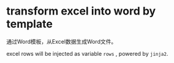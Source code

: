 # transform excel into word by template

通过Word模板，从Excel数据生成Word文件。

excel rows will be injected as variable `rows` , powered by `jinja2`. 


